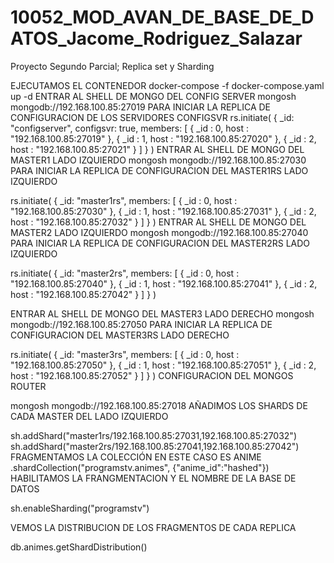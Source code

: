 # 10052_MOD_AVAN_DE_BASE_DE_DATOS_Jacome_Rodriguez_Salazar
Proyecto Segundo Parcial; Replica set y Sharding

EJECUTAMOS EL CONTENEDOR
docker-compose -f docker-compose.yaml up -d
ENTRAR AL SHELL DE MONGO DEL CONFIG SERVER
mongosh mongodb://192.168.100.85:27019
PARA INICIAR LA REPLICA DE CONFIGURACION DE LOS SERVIDORES
CONFIGSVR
rs.initiate(
  {
    _id: "configserver",
   configsvr: true,
    members: [
      { _id : 0, host : "192.168.100.85:27019" },
      { _id : 1, host : "192.168.100.85:27020" },
      { _id : 2, host : "192.168.100.85:27021" }
    ]
  }
)
ENTRAR AL SHELL DE MONGO DEL MASTER1 LADO IZQUIERDO
mongosh mongodb://192.168.100.85:27030
PARA INICIAR LA REPLICA DE CONFIGURACION DEL MASTER1RS LADO IZQUIERDO

rs.initiate(
  {
    _id: "master1rs",
    members: [
      { _id : 0, host : "192.168.100.85:27030" },
      { _id : 1, host : "192.168.100.85:27031" },
      { _id : 2, host : "192.168.100.85:27032" }
    ]
  }
)
ENTRAR AL SHELL DE MONGO DEL MASTER2 LADO IZQUIERDO
mongosh mongodb://192.168.100.85:27040
PARA INICIAR LA REPLICA DE CONFIGURACION DEL MASTER2RS LADO IZQUIERDO

rs.initiate(
  {
    _id: "master2rs",
    members: [
      { _id : 0, host : "192.168.100.85:27040" },
      { _id : 1, host : "192.168.100.85:27041" },
      { _id : 2, host : "192.168.100.85:27042" }
    ]
  }
)

ENTRAR AL SHELL DE MONGO DEL MASTER3 LADO DERECHO
mongosh mongodb://192.168.100.85:27050
PARA INICIAR LA REPLICA DE CONFIGURACION DEL MASTER3RS LADO DERECHO

rs.initiate(
  {
    _id: "master3rs",
    members: [
      { _id : 0, host : "192.168.100.85:27050" },
      { _id : 1, host : "192.168.100.85:27051" },
      { _id : 2, host : "192.168.100.85:27052" }
    ]
  }
)
CONFIGURACION DEL MONGOS ROUTER

mongosh mongodb://192.168.100.85:27018
AÑADIMOS LOS SHARDS DE CADA MASTER DEL LADO IZQUIERDO

sh.addShard("master1rs/192.168.100.85:27031,192.168.100.85:27032")
sh.addShard("master2rs/192.168.100.85:27041,192.168.100.85:27042")
FRAGMENTAMOS LA COLECCIÓN EN ESTE CASO ES ANIME 
.shardCollection("programstv.animes", {"anime_id":"hashed"})
HABILITAMOS LA FRANGMENTACION Y EL NOMBRE DE LA BASE DE DATOS

sh.enableSharding("programstv")

VEMOS LA DISTRIBUCION DE LOS FRAGMENTOS DE CADA REPLICA

db.animes.getShardDistribution()

